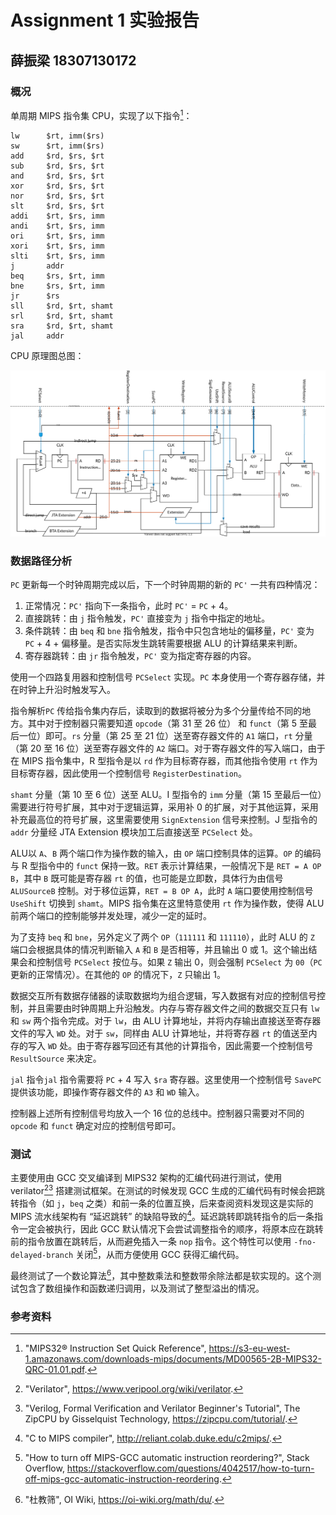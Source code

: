 # Assignment 1 实验报告

## 薛振梁 18307130172

### 概况

单周期 MIPS 指令集 CPU，实现了以下指令[^ref]：

```
lw		$rt, imm($rs)
sw		$rt, imm($rs)
add		$rd, $rs, $rt
sub		$rd, $rs, $rt
and		$rd, $rs, $rt
xor		$rd, $rs, $rt
nor		$rd, $rs, $rt
slt		$rd, $rs, $rt
addi	$rt, $rs, imm
andi	$rt, $rs, imm
ori		$rt, $rs, imm
xori	$rt, $rs, imm
slti	$rt, $rs, imm
j		addr
beq		$rs, $rt, imm
bne		$rs, $rt, imm
jr		$rs
sll		$rd, $rt, shamt
srl		$rd, $rt, shamt
sra		$rd, $rt, shamt
jal		addr
```

CPU 原理图总图：

![](assets/schematic.svg)

### 数据路径分析

<st>`PC` 更新</st>每一个时钟周期完成以后，下一个时钟周期的新的 `PC'` 一共有四种情况：

1. 正常情况：`PC'` 指向下一条指令，此时 `PC'` = `PC` + 4。
2. 直接跳转：由 `j` 指令触发，`PC'` 直接变为 `j` 指令中指定的地址。
3. 条件跳转：由 `beq` 和 `bne` 指令触发，指令中只包含地址的偏移量，`PC'` 变为 `PC` + 4 + 偏移量。是否实际发生跳转需要根据 ALU 的计算结果来判断。
4. 寄存器跳转：由 `jr` 指令触发，`PC'` 变为指定寄存器的内容。

使用一个四路复用器和控制信号 `PCSelect` 实现。`PC` 本身使用一个寄存器存储，并在时钟上升沿时触发写入。

<st>指令解析</st>`PC` 传给指令集内存后，读取到的数据将被分为多个分量传给不同的地方。其中对于控制器只需要知道 `opcode`（第 31 至 26 位） 和 `funct`（第 5 至最后一位）即可。`rs` 分量（第 25 至 21 位）送至寄存器文件的 `A1` 端口，`rt` 分量（第 20 至 16 位）送至寄存器文件的 `A2` 端口。对于寄存器文件的写入端口，由于在 MIPS 指令集中，R 型指令是以 `rd` 作为目标寄存器，而其他指令使用 `rt` 作为目标寄存器，因此使用一个控制信号 `RegisterDestination`。

`shamt` 分量（第 10 至 6 位）送至 ALU。I 型指令的 `imm` 分量（第 15 至最后一位）需要进行符号扩展，其中对于逻辑运算，采用补 0 的扩展，对于其他运算，采用补充最高位的符号扩展，这里需要使用 `SignExtension` 信号来控制。J 型指令的 `addr` 分量经 JTA Extension 模块加工后直接送至 `PCSelect` 处。

<st>ALU</st>以 `A`、`B` 两个端口作为操作数的输入，由 `OP` 端口控制具体的运算。`OP` 的编码与 R 型指令中的 `funct` 保持一致。`RET` 表示计算结果，一般情况下是 `RET = A OP B`，其中 `B` 既可能是寄存器 `rt` 的值，也可能是立即数，具体行为由信号 `ALUSourceB` 控制。对于移位运算，`RET = B OP A`，此时 `A` 端口要使用控制信号 `UseShift` 切换到 `shamt`。MIPS 指令集在这里特意使用 `rt` 作为操作数，使得 ALU 前两个端口的控制能够并发处理，减少一定的延时。

为了支持 `beq` 和 `bne`，另外定义了两个 `OP`（`111111` 和 `111110`），此时 ALU 的 `Z` 端口会根据具体的情况判断输入 `A` 和 `B` 是否相等，并且输出 0 或 1。这个输出结果会和控制信号 `PCSelect` 按位与。如果 `Z` 输出 0，则会强制 `PCSelect` 为 `00`（`PC` 更新的正常情况）。在其他的 `OP` 的情况下，`Z` 只输出 1。

<st>数据交互</st>所有数据存储器的读取数据均为组合逻辑，写入数据有对应的控制信号控制，并且需要由时钟周期上升沿触发。内存与寄存器文件之间的数据交互只有 `lw` 和 `sw` 两个指令完成。对于 `lw`，由 ALU 计算地址，并将内存输出直接送至寄存器文件的写入 `WD` 处。对于 `sw`，同样由 ALU 计算地址，并将寄存器 `rt` 的值送至内存的写入 `WD` 处。由于寄存器写回还有其他的计算指令，因此需要一个控制信号 `ResultSource` 来决定。

<st>`jal` 指令</st>`jal` 指令需要将 `PC` + 4 写入 `$ra` 寄存器。这里使用一个控制信号 `SavePC` 提供该功能，即操作寄存器文件的 `A3` 和 `WD` 输入。

<st>控制器</st>上述所有控制信号均放入一个 16 位的总线中。控制器只需要对不同的 `opcode` 和 `funct` 确定对应的控制信号即可。

### 测试

主要使用由 GCC 交叉编译到 MIPS32 架构的汇编代码进行测试，使用 verilator[^verilator][^zipcpu] 搭建测试框架。在测试的时候发现 GCC 生成的汇编代码有时候会把跳转指令（如 `j`，`beq` 之类）和前一条的位置互换，后来查阅资料发现这是实际的 MIPS 流水线架构有 “延迟跳转” 的缺陷导致的[^tips]。延迟跳转即跳转指令的后一条指令一定会被执行，因此 GCC 默认情况下会尝试调整指令的顺序，将原本应在跳转前的指令放置在跳转后，从而避免插入一条 `nop` 指令。这个特性可以使用 `-fno-delayed-branch` 关闭[^no-delay]，从而方便使用 GCC 获得汇编代码。

最终测试了一个数论算法[^dyh]，其中整数乘法和整数带余除法都是软实现的。这个测试包含了数组操作和函数递归调用，以及测试了整型溢出的情况。

### 参考资料

[^verilator]: "Verilator", https://www.veripool.org/wiki/verilator.
[^zipcpu]: "Verilog, Formal Verification and Verilator Beginner's Tutorial", The ZipCPU by Gisselquist Technology, https://zipcpu.com/tutorial/.
[^ref]: "MIPS32® Instruction Set Quick Reference", https://s3-eu-west-1.amazonaws.com/downloads-mips/documents/MD00565-2B-MIPS32-QRC-01.01.pdf.
[^tips]: "C to MIPS compiler", http://reliant.colab.duke.edu/c2mips/.
[^no-delay]: "How to turn off MIPS-GCC automatic instruction reordering?", Stack Overflow, https://stackoverflow.com/questions/4042517/how-to-turn-off-mips-gcc-automatic-instruction-reordering.
[^dyh]: "杜教筛", OI Wiki, https://oi-wiki.org/math/du/.